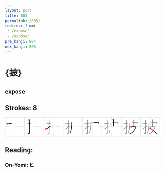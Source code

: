 ```yaml
---
layout: post
title: 805
permalink: /805/
redirect_from:
 - /expose/
 - /expose/
pre_kanji: 804
nex_kanji: 806
---
```


# {披}

## `expose`

## Strokes: 8

<div class="stroke"><img src="../images/E68AAB.png" /></div>

## Reading:

### On-Yomi: ヒ
